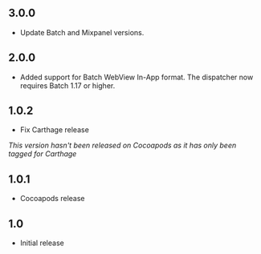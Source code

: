 3.0.0
-----

 * Update Batch and Mixpanel versions.

2.0.0
-----

 * Added support for Batch WebView In-App format. The dispatcher now requires Batch 1.17 or higher.

1.0.2
-----

 * Fix Carthage release

_This version hasn't been released on Cocoapods as it has only been tagged for Carthage_

1.0.1
-----

 * Cocoapods release

1.0
-----

 * Initial release
